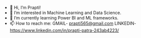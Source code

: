 - 👋 Hi, I’m Prapti!
- 👀 I’m interested in Machine Learning and Data Science.
- 🌱 I’m currently learning Power BI and ML frameworks.
- 📫 How to reach me: GMAIL- prapti565@gmail.com
                       LINKEDIN- https://www.linkedin.com/in/prapti-patra-243ab4223/

<!---
prapti32/prapti32 is a ✨ special ✨ repository because its `README.md` (this file) appears on your GitHub profile.
You can click the Preview link to take a look at your changes.
--->
